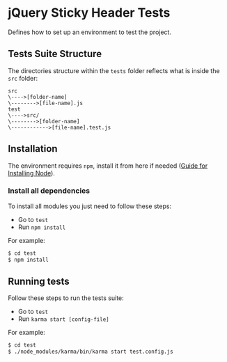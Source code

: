 # jQuery Sticky Header Tests
Defines how to set up an environment to test the project.

## Tests Suite Structure
The directories structure within the `tests` folder reflects what is inside the `src` folder:

    src
    \---->[folder-name]
    \-------->[file-name].js
    test
    \---->src/
    \-------->[folder-name]
    \------------>[file-name].test.js

## Installation
The environment requires `npm`, install it from here if needed ([Guide for Installing Node](https://nodejs.org/)).

### Install all dependencies
To install all modules you just need to follow these steps:
- Go to `test`
- Run `npm install`

For example:
```sh
$ cd test
$ npm install
```
## Running tests
Follow these steps to run the tests suite:
- Go to `test`
- Run `karma start [config-file]`

For example:
```sh
$ cd test
$ ./node_modules/karma/bin/karma start test.config.js
```
